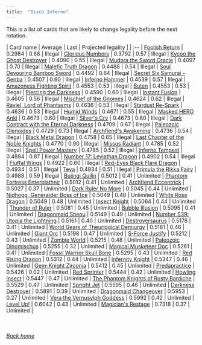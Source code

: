 ```yaml
---
title:  "Disco Inferno"
---
```


This is a list of cards that are likely to change legality before the next rotation.

| Card name | Average | Last | Projected legality |
| :-- |
[Foolish Return](https://db.ygoprodeck.com/card/?search=Foolish%20Return) | 0.2984 | 0.68 | Illegal |
[Glorious Numbers](https://db.ygoprodeck.com/card/?search=Glorious%20Numbers) | 0.3792 | 0.57 | Illegal |
[Kycoo the Ghost Destroyer](https://db.ygoprodeck.com/card/?search=Kycoo%20the%20Ghost%20Destroyer) | 0.4090 | 0.55 | Illegal |
[Mudora the Sword Oracle](https://db.ygoprodeck.com/card/?search=Mudora%20the%20Sword%20Oracle) | 0.4097 | 0.70 | Illegal |
[Malefic Truth Dragon](https://db.ygoprodeck.com/card/?search=Malefic%20Truth%20Dragon) | 0.4488 | 0.54 | Illegal |
[Soul Devouring Bamboo Sword](https://db.ygoprodeck.com/card/?search=Soul%20Devouring%20Bamboo%20Sword) | 0.4492 | 0.64 | Illegal |
[Secret Six Samurai - Genba](https://db.ygoprodeck.com/card/?search=Secret%20Six%20Samurai%20-%20Genba) | 0.4507 | 0.60 | Illegal |
[Inferno Hammer](https://db.ygoprodeck.com/card/?search=Inferno%20Hammer) | 0.4539 | 0.57 | Illegal |
[Amazoness Fighting Spirit](https://db.ygoprodeck.com/card/?search=Amazoness%20Fighting%20Spirit) | 0.4553 | 0.53 | Illegal |
[Buten](https://db.ygoprodeck.com/card/?search=Buten) | 0.4553 | 0.53 | Illegal |
[Piercing the Darkness](https://db.ygoprodeck.com/card/?search=Piercing%20the%20Darkness) | 0.4590 | 0.60 | Illegal |
[Instant Fusion](https://db.ygoprodeck.com/card/?search=Instant%20Fusion) | 0.4605 | 0.56 | Illegal |
[Mischief of the Gnomes](https://db.ygoprodeck.com/card/?search=Mischief%20of%20the%20Gnomes) | 0.4624 | 0.62 | Illegal |
[Raviel, Lord of Phantasms](https://db.ygoprodeck.com/card/?search=Raviel,%20Lord%20of%20Phantasms) | 0.4636 | 0.53 | Illegal |
[Stardust Re-Spark](https://db.ygoprodeck.com/card/?search=Stardust%20Re-Spark) | 0.4636 | 0.53 | Illegal |
[Humid Winds](https://db.ygoprodeck.com/card/?search=Humid%20Winds) | 0.4671 | 0.55 | Illegal |
[Masked HERO Anki](https://db.ygoprodeck.com/card/?search=Masked%20HERO%20Anki) | 0.4673 | 0.60 | Illegal |
[Silver's Cry](https://db.ygoprodeck.com/card/?search=Silver's%20Cry) | 0.4673 | 0.60 | Illegal |
[Dark Contract with the Eternal Darkness](https://db.ygoprodeck.com/card/?search=Dark%20Contract%20with%20the%20Eternal%20Darkness) | 0.4709 | 0.67 | Illegal |
[Paleozoic Olenoides](https://db.ygoprodeck.com/card/?search=Paleozoic%20Olenoides) | 0.4729 | 0.73 | Illegal |
[Archfiend's Awakening](https://db.ygoprodeck.com/card/?search=Archfiend's%20Awakening) | 0.4736 | 0.54 | Illegal |
[Black Metal Dragon](https://db.ygoprodeck.com/card/?search=Black%20Metal%20Dragon) | 0.4758 | 0.65 | Illegal |
[Last Chapter of the Noble Knights](https://db.ygoprodeck.com/card/?search=Last%20Chapter%20of%20the%20Noble%20Knights) | 0.4770 | 0.90 | Illegal |
[Missus Radiant](https://db.ygoprodeck.com/card/?search=Missus%20Radiant) | 0.4785 | 0.52 | Illegal |
[Spell Power Mastery](https://db.ygoprodeck.com/card/?search=Spell%20Power%20Mastery) | 0.4785 | 0.52 | Illegal |
[Inferno Tempest](https://db.ygoprodeck.com/card/?search=Inferno%20Tempest) | 0.4884 | 0.87 | Illegal |
[Number 17: Leviathan Dragon](https://db.ygoprodeck.com/card/?search=Number%2017:%20Leviathan%20Dragon) | 0.4902 | 0.54 | Illegal |
[Fluffal Wings](https://db.ygoprodeck.com/card/?search=Fluffal%20Wings) | 0.4922 | 0.60 | Illegal |
[Red-Eyes Black Flare Dragon](https://db.ygoprodeck.com/card/?search=Red-Eyes%20Black%20Flare%20Dragon) | 0.4934 | 0.51 | Illegal |
[Teva](https://db.ygoprodeck.com/card/?search=Teva) | 0.4934 | 0.51 | Illegal |
[Primula the Rikka Fairy](https://db.ygoprodeck.com/card/?search=Primula%20the%20Rikka%20Fairy) | 0.4988 | 0.59 | Illegal |
[Bujingi Quilin](https://db.ygoprodeck.com/card/?search=Bujingi%20Quilin) | 0.5012 | 0.41 | Unlimited |
[Phantom Fortress Enterblathnir](https://db.ygoprodeck.com/card/?search=Phantom%20Fortress%20Enterblathnir) | 0.5012 | 0.41 | Unlimited |
[Archfiend Eccentrick](https://db.ygoprodeck.com/card/?search=Archfiend%20Eccentrick) | 0.5027 | 0.37 | Unlimited |
[Dark Ruler No More](https://db.ygoprodeck.com/card/?search=Dark%20Ruler%20No%20More) | 0.5045 | 0.44 | Unlimited |
[Nidhogg, Generaider Boss of Ice](https://db.ygoprodeck.com/card/?search=Nidhogg,%20Generaider%20Boss%20of%20Ice) | 0.5049 | 0.48 | Unlimited |
[White Rose Dragon](https://db.ygoprodeck.com/card/?search=White%20Rose%20Dragon) | 0.5049 | 0.48 | Unlimited |
[Insect Knight](https://db.ygoprodeck.com/card/?search=Insect%20Knight) | 0.5064 | 0.44 | Unlimited |
[Thunder of Ruler](https://db.ygoprodeck.com/card/?search=Thunder%20of%20Ruler) | 0.5081 | 0.45 | Unlimited |
[Bubble Illusion](https://db.ygoprodeck.com/card/?search=Bubble%20Illusion) | 0.5095 | 0.41 | Unlimited |
[Dragonmaid Sheou](https://db.ygoprodeck.com/card/?search=Dragonmaid%20Sheou) | 0.5149 | 0.49 | Unlimited |
[Number S39: Utopia the Lightning](https://db.ygoprodeck.com/card/?search=Number%20S39:%20Utopia%20the%20Lightning) | 0.5161 | 0.40 | Unlimited |
[Destroyersaurus](https://db.ygoprodeck.com/card/?search=Destroyersaurus) | 0.5178 | 0.41 | Unlimited |
[World Gears of Theurlogical Demiurgy](https://db.ygoprodeck.com/card/?search=World%20Gears%20of%20Theurlogical%20Demiurgy) | 0.5181 | 0.46 | Unlimited |
[Giant Orc](https://db.ygoprodeck.com/card/?search=Giant%20Orc) | 0.5198 | 0.47 | Unlimited |
[S-Force Justify](https://db.ygoprodeck.com/card/?search=S-Force%20Justify) | 0.5212 | 0.43 | Unlimited |
[Zombie World](https://db.ygoprodeck.com/card/?search=Zombie%20World) | 0.5215 | 0.48 | Unlimited |
[Paleozoic Dinomischus](https://db.ygoprodeck.com/card/?search=Paleozoic%20Dinomischus) | 0.5255 | 0.32 | Unlimited |
[Magical Musketeer Doc](https://db.ygoprodeck.com/card/?search=Magical%20Musketeer%20Doc) | 0.5261 | 0.41 | Unlimited |
[Fossil Warrior Skull Bone](https://db.ygoprodeck.com/card/?search=Fossil%20Warrior%20Skull%20Bone) | 0.5295 | 0.43 | Unlimited |
[Red Rising Dragon](https://db.ygoprodeck.com/card/?search=Red%20Rising%20Dragon) | 0.5312 | 0.44 | Unlimited |
[Infernity Knight](https://db.ygoprodeck.com/card/?search=Infernity%20Knight) | 0.5347 | 0.46 | Unlimited |
[Gem-Knight Zirconia](https://db.ygoprodeck.com/card/?search=Gem-Knight%20Zirconia) | 0.5412 | 0.45 | Unlimited |
[Predapractice](https://db.ygoprodeck.com/card/?search=Predapractice) | 0.5426 | 0.02 | Unlimited |
[Red Sprinter](https://db.ygoprodeck.com/card/?search=Red%20Sprinter) | 0.5444 | 0.42 | Unlimited |
[Howling Insect](https://db.ygoprodeck.com/card/?search=Howling%20Insect) | 0.5447 | 0.47 | Unlimited |
[The Phantom Knights of Rusty Bardiche](https://db.ygoprodeck.com/card/?search=The%20Phantom%20Knights%20of%20Rusty%20Bardiche) | 0.5529 | 0.47 | Unlimited |
[Spright Jet](https://db.ygoprodeck.com/card/?search=Spright%20Jet) | 0.5595 | 0.46 | Unlimited |
[Darkness Destroyer](https://db.ygoprodeck.com/card/?search=Darkness%20Destroyer) | 0.5891 | 0.39 | Unlimited |
[Dragonmaid Changeover](https://db.ygoprodeck.com/card/?search=Dragonmaid%20Changeover) | 0.5953 | 0.27 | Unlimited |
[Vera the Vernusylph Goddess](https://db.ygoprodeck.com/card/?search=Vera%20the%20Vernusylph%20Goddess) | 0.5992 | 0.42 | Unlimited |
[Level Up!](https://db.ygoprodeck.com/card/?search=Level%20Up!) | 0.6042 | 0.43 | Unlimited |
[Magician's Restage](https://db.ygoprodeck.com/card/?search=Magician's%20Restage) | 0.7318 | 0.37 | Unlimited |

<br>

###### [Back home](index)